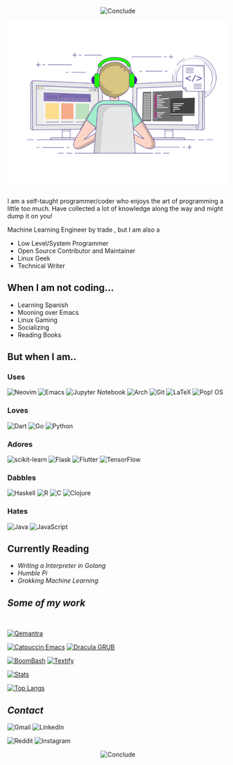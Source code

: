 <div align="center">

![Conclude](https://img.shields.io/badge/HOLA-I%20AM%20PSPIAGICW-ffb86c?style=for-the-badge)
	
</div>


<div align="center">
	
<img alt="GIF" src="https://raw.githubusercontent.com/pspiagicw/pspiagicw/master/gif3.gif" width="500"/>
	
</div>


<center>

### 
</center>

I am a self-taught programmer/coder who enjoys the art of programming a little too much.
Have collected a lot of knowledge along the way and might dump it on you!

Machine Learning Engineer by trade , but I am also a

- Low Level/System Programmer
- Open Source Contributor and Maintainer
- Linux Geek
- Technical Writer

## When I am not coding...
- Learning Spanish
- Mooning over Emacs
- Linux Gaming
- Socializing
- Reading Books

## But when I am..

### Uses

![Neovim](https://img.shields.io/badge/NeoVim-%2357A143.svg?&style=for-the-badge&logo=neovim&logoColor=white)
![Emacs](https://img.shields.io/badge/Emacs-%237F5AB6.svg?&style=for-the-badge&logo=gnu-emacs&logoColor=white)
![Jupyter Notebook](https://img.shields.io/badge/jupyter-%23FA0F00.svg?style=for-the-badge&logo=jupyter&logoColor=white)
![Arch](https://img.shields.io/badge/Arch%20Linux-1793D1?logo=arch-linux&logoColor=fff&style=for-the-badge)
![Git](https://img.shields.io/badge/git-%23F05033.svg?style=for-the-badge&logo=git&logoColor=white)
![LaTeX](https://img.shields.io/badge/latex-%23008080.svg?style=for-the-badge&logo=latex&logoColor=white)
![Pop! OS](https://img.shields.io/badge/Pop!_OS-48B9C7?style=for-the-badge&logo=Pop!_OS&logoColor=white)

###  Loves

![Dart](https://img.shields.io/badge/dart-%230175C2.svg?style=for-the-badge&logo=dart&logoColor=white)
![Go](https://img.shields.io/badge/go-%2300ADD8.svg?style=for-the-badge&logo=go&logoColor=white)
![Python](https://img.shields.io/badge/python-3670A0?style=for-the-badge&logo=python&logoColor=ffdd54)

### Adores
![scikit-learn](https://img.shields.io/badge/scikit--learn-%23F7931E.svg?style=for-the-badge&logo=scikit-learn&logoColor=white)
![Flask](https://img.shields.io/badge/flask-%23000.svg?style=for-the-badge&logo=flask&logoColor=white)
![Flutter](https://img.shields.io/badge/Flutter-%2302569B.svg?style=for-the-badge&logo=Flutter&logoColor=white)
![TensorFlow](https://img.shields.io/badge/TensorFlow-%23FF6F00.svg?style=for-the-badge&logo=TensorFlow&logoColor=white)

### Dabbles
![Haskell](https://img.shields.io/badge/Haskell-5e5086?style=for-the-badge&logo=haskell&logoColor=white)
![R](https://img.shields.io/badge/r-%23276DC3.svg?style=for-the-badge&logo=r&logoColor=white)
![C](https://img.shields.io/badge/c-%2300599C.svg?style=for-the-badge&logo=c&logoColor=white)
![Clojure](https://img.shields.io/badge/Clojure-%23Clojure.svg?style=for-the-badge&logo=Clojure&logoColor=Clojure)

### Hates
![Java](https://img.shields.io/badge/java-%23ED8B00.svg?style=for-the-badge&logo=java&logoColor=white)
![JavaScript](https://img.shields.io/badge/javascript-%23323330.svg?style=for-the-badge&logo=javascript&logoColor=%23F7DF1E)

## Currently Reading

- *Writing a Interpreter in Golang*
- *Humble Pi*
- *Grokking Machine Learning*

## _Some of my work_

</br>

[![Qemantra](https://github-readme-stats.vercel.app/api/pin/?username=pspiagicw&repo=qemantra&show_owner=true&theme=buefy)](https://github.com/pspiagicw/qemantra)

[![Catpuccin Emacs](https://github-readme-stats.vercel.app/api/pin/?username=catppuccin&repo=emacs&show_owner=true&theme=buefy)](https://github.com/catpuccin/emacs)
[![Dracula GRUB](https://github-readme-stats.vercel.app/api/pin/?username=dracula&repo=grub&show_owner=true&theme=buefy)](https://github.com/dracula/grub)

[![BoomBash](https://github-readme-stats.vercel.app/api/pin/?username=pspiagicw&repo=boombash&show_owner=true&theme=buefy)](https://github.com/pspiagicw/boombash)
[![Textify](https://github-readme-stats.vercel.app/api/pin/?username=pspiagicw&repo=textify&show_owner=true&theme=buefy)](https://github.com/pspiagicw/textify)

<!-- [![Readme Card](https://github-readme-stats.vercel.app/api/pin/?username=pspiagicw&repo=machine-learning-showcase&show_owner=true&theme=buefy)](https://github.com/pspiagicw/machine-learning-showcase) -->

[![Stats](https://github-readme-stats.vercel.app/api?username=pspiagicw&include_all_commits=true&count_private=true&show_icons=true&hide=commits&theme=buefy)](https://github.com/pspiagicw)

[![Top Langs](https://github-readme-stats.vercel.app/api/top-langs/?username=pspiagicw&layout=compact&hide=html,css,Jupyter%20Notebook&langs_count=5&theme=buefy)](https://github.com/pspiagicw/github-readme-stats)

## *Contact*


![Gmail](https://img.shields.io/badge/Gmail-D14836?style=for-the-badge&logo=gmail&logoColor=white)
![LinkedIn](https://img.shields.io/badge/linkedin-%230077B5.svg?style=for-the-badge&logo=linkedin&logoColor=white)


![Reddit](https://img.shields.io/badge/Reddit-FF4500?style=for-the-badge&logo=reddit&logoColor=white)
![Instagram](https://img.shields.io/badge/Instagram-%23E4405F.svg?style=for-the-badge&logo=Instagram&logoColor=white)


<div align="center">

![Conclude](https://img.shields.io/badge/README-pspiagicw-ffb86c?style=for-the-badge)
</div>

